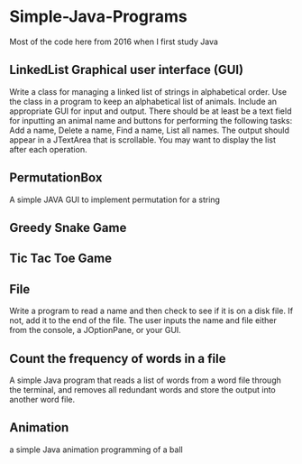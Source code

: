 # Simple-Java-Programs

Most of the code here from 2016 when I first study Java

## LinkedList Graphical user interface (GUI)
Write a class for managing a linked list of strings in alphabetical order. Use the class in a program to keep an alphabetical list of animals. Include an appropriate GUI for input and output. There should be at least be a text field for inputting an animal name and buttons for performing the following tasks: Add a name, Delete a name, Find a name, List all names. The output should appear in a JTextArea that is scrollable. You may want to display the list after each operation.


## PermutationBox
A simple JAVA GUI to implement permutation for a string


## Greedy Snake Game

## Tic Tac Toe Game

## File
Write a program to read a name and then check to see if it is on a disk file.  If not, add it to the end of the file. The user inputs the name and file either from the console, a JOptionPane, or your GUI.


## Count the frequency of words in a file
A simple Java program that reads a list of words from a word file through the terminal, and removes all redundant words and store the output into another word file.


## Animation
a simple Java animation programming of a ball